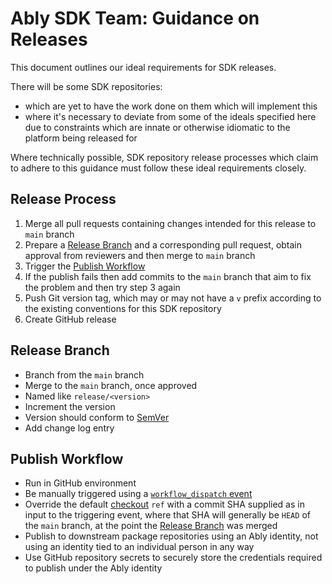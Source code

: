 # Ably SDK Team: Guidance on Releases

This document outlines our ideal requirements for SDK releases.

There will be some SDK repositories:

- which are yet to have the work done on them which will implement this
- where it's necessary to deviate from some of the ideals specified here due to constraints which are innate or otherwise idiomatic to the platform being released for

Where technically possible, SDK repository release processes which claim to adhere to this guidance must follow these ideal requirements closely.

## Release Process

1. Merge all pull requests containing changes intended for this release to `main` branch
2. Prepare a [Release Branch](#release-branch) and a corresponding pull request, obtain approval from reviewers and then merge to `main` branch
3. Trigger the [Publish Workflow](#publish-workflow)
4. If the publish fails then add commits to the `main` branch that aim to fix the problem and then try step 3 again
5. Push Git version tag, which may or may not have a `v` prefix according to the existing conventions for this SDK repository
6. Create GitHub release

## Release Branch

- Branch from the `main` branch
- Merge to the `main` branch, once approved
- Named like `release/<version>`
- Increment the version
- Version should conform to [SemVer](https://semver.org/)
- Add change log entry

## Publish Workflow

- Run in GitHub environment
- Be manually triggered using a [`workflow_dispatch` event](https://docs.github.com/en/actions/using-workflows/events-that-trigger-workflows#workflow_dispatch)
- Override the default [checkout](https://github.com/actions/checkout) `ref` with a commit SHA supplied as in input to the triggering event, where that SHA will generally be `HEAD` of the `main` branch, at the point the [Release Branch](#release-branch) was merged
- Publish to downstream package repositories using an Ably identity, not using an identity tied to an individual person in any way
- Use GitHub repository secrets to securely store the credentials required to publish under the Ably identity
